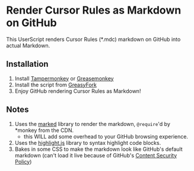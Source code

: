 # Render Cursor Rules as Markdown on GitHub

This UserScript renders Cursor Rules (*.mdc) markdown on GitHub into actual Markdown.

## Installation

1. Install [Tampermonkey](https://www.tampermonkey.net/) or [Greasemonkey](https://www.greasespot.net/)
2. Install the script from [GreasyFork](https://greasyfork.org/en/scripts/537391-cursor-rule-markdown-renderer-for-github)
3. Enjoy GitHub rendering Cursor Rules as Markdown!

## Notes

1. Uses the [marked](https://github.com/markedjs/marked) library to render the markdown, `@require`'d by *monkey from the CDN.
    - this WILL add some overhead to your GitHub browsing experience.
2. Uses the [highlight.js](https://github.com/highlightjs/highlight.js) library to syntax highlight code blocks.
3. Bakes in some CSS to make the markdown look like GitHub's default markdown (can't load it live because of GitHub's [Content Security Policy](https://developer.mozilla.org/en-US/docs/Web/HTTP/Guides/CSP))
